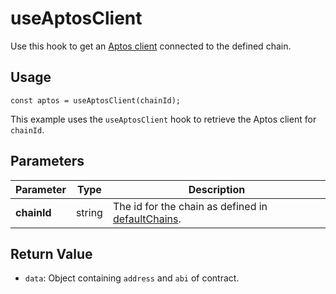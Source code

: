 # useAptosClient

Use this hook to get an [Aptos client](https://aptos.dev/en/build/sdks/ts-sdk/quickstart) connected to the defined chain.

## Usage
``` tsx
const aptos = useAptosClient(chainId);
```

This example uses the `useAptosClient` hook to retrieve the Aptos client for `chainId`.

## Parameters
| Parameter | Type   | Description                                                                                                   |
| --------- | ------ | ------------------------------------------------------------------------------------------------------------- |
| **chainId**   | string | The id for the chain as defined in [defaultChains](https://arjanjohan.gitbook.io/scaffold-move/utils/chains). |

## Return Value

* `data`: Object containing `address` and `abi` of contract.
